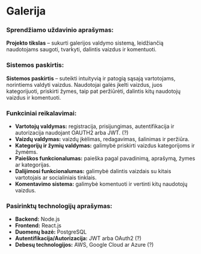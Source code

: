 # Galerija

### Sprendžiamo uždavinio aprašymas:

**Projekto tikslas** – sukurti galerijos valdymo sistemą, leidžiančią naudotojams saugoti, tvarkyti, dalintis vaizdus ir komentuoti.

### Sistemos paskirtis:

**Sistemos paskirtis** – suteikti intuityvią ir patogią sąsają vartotojams, norintiems valdyti vaizdus. Naudotojai galės įkelti vaizdus, juos kategorijuoti, priskirti žymes, taip pat peržiūrėti, dalintis kitų naudotojų vaizdus ir komentuoti.

### Funkciniai reikalavimai:

- **Vartotojų valdymas:** registracija, prisijungimas, autentifikacija ir autorizacija naudojant OAUTH2 arba JWT. (?)
- **Vaizdų valdymas:** vaizdų įkėlimas, redagavimas, šalinimas ir peržiūra.
- **Kategorijų ir žymių valdymas:** galimybė priskirti vaizdus kategorijoms ir žymėms.
- **Paieškos funkcionalumas:** paieška pagal pavadinimą, aprašymą, žymes ar kategorijas.
- **Dalijimosi funkcionalumas:** galimybė dalintis vaizdais su kitais vartotojais ar socialiniais tinklais.
- **Komentavimo sistema:** galimybė komentuoti ir vertinti kitų naudotojų vaizdus.


### Pasirinktų technologijų aprašymas:
- **Backend:** Node.js
- **Frontend:** React.js
- **Duomenų bazė:** PostgreSQL
- **Autentifikacija/Autorizacija:** JWT arba OAuth2 (?)
- **Debesų technologijos:** AWS, Google Cloud ar Azure (?)

